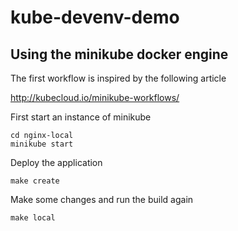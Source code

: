# kube-devenv-demo

## Using the minikube docker engine

The first workflow is inspired by the following article

http://kubecloud.io/minikube-workflows/

First start an instance of minikube

    cd nginx-local
    minikube start

Deploy the application

    make create

Make some changes and run the build again

    make local 


